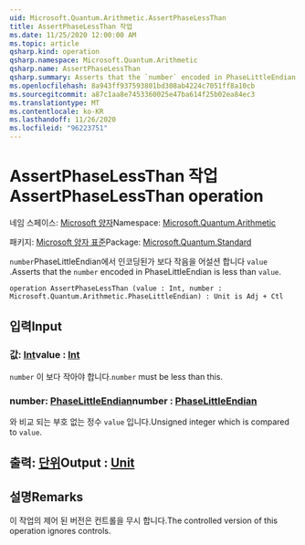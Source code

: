 ```yaml
---
uid: Microsoft.Quantum.Arithmetic.AssertPhaseLessThan
title: AssertPhaseLessThan 작업
ms.date: 11/25/2020 12:00:00 AM
ms.topic: article
qsharp.kind: operation
qsharp.namespace: Microsoft.Quantum.Arithmetic
qsharp.name: AssertPhaseLessThan
qsharp.summary: Asserts that the `number` encoded in PhaseLittleEndian is less than `value`.
ms.openlocfilehash: 8a943ff937593801bd308ab4224c7051ff8a10cb
ms.sourcegitcommit: a87c1aa8e7453360025e47ba614f25b02ea84ec3
ms.translationtype: MT
ms.contentlocale: ko-KR
ms.lasthandoff: 11/26/2020
ms.locfileid: "96223751"
---
```

# <a name="assertphaselessthan-operation"></a><span data-ttu-id="c2250-102">AssertPhaseLessThan 작업</span><span class="sxs-lookup"><span data-stu-id="c2250-102">AssertPhaseLessThan operation</span></span>

<span data-ttu-id="c2250-103">네임 스페이스: [Microsoft 양자](xref:Microsoft.Quantum.Arithmetic)</span><span class="sxs-lookup"><span data-stu-id="c2250-103">Namespace: [Microsoft.Quantum.Arithmetic](xref:Microsoft.Quantum.Arithmetic)</span></span>

<span data-ttu-id="c2250-104">패키지: [Microsoft 양자 표준](https://nuget.org/packages/Microsoft.Quantum.Standard)</span><span class="sxs-lookup"><span data-stu-id="c2250-104">Package: [Microsoft.Quantum.Standard](https://nuget.org/packages/Microsoft.Quantum.Standard)</span></span>


<span data-ttu-id="c2250-105">`number`PhaseLittleEndian에서 인코딩된가 보다 작음을 어설션 합니다 `value` .</span><span class="sxs-lookup"><span data-stu-id="c2250-105">Asserts that the `number` encoded in PhaseLittleEndian is less than `value`.</span></span>

```qsharp
operation AssertPhaseLessThan (value : Int, number : Microsoft.Quantum.Arithmetic.PhaseLittleEndian) : Unit is Adj + Ctl
```


## <a name="input"></a><span data-ttu-id="c2250-106">입력</span><span class="sxs-lookup"><span data-stu-id="c2250-106">Input</span></span>

### <a name="value--int"></a><span data-ttu-id="c2250-107">값: [Int](xref:microsoft.quantum.lang-ref.int)</span><span class="sxs-lookup"><span data-stu-id="c2250-107">value : [Int](xref:microsoft.quantum.lang-ref.int)</span></span>

<span data-ttu-id="c2250-108">`number` 이 보다 작아야 합니다.</span><span class="sxs-lookup"><span data-stu-id="c2250-108">`number` must be less than this.</span></span>


### <a name="number--phaselittleendian"></a><span data-ttu-id="c2250-109">number: [PhaseLittleEndian](xref:Microsoft.Quantum.Arithmetic.PhaseLittleEndian)</span><span class="sxs-lookup"><span data-stu-id="c2250-109">number : [PhaseLittleEndian](xref:Microsoft.Quantum.Arithmetic.PhaseLittleEndian)</span></span>

<span data-ttu-id="c2250-110">와 비교 되는 부호 없는 정수 `value` 입니다.</span><span class="sxs-lookup"><span data-stu-id="c2250-110">Unsigned integer which is compared to `value`.</span></span>



## <a name="output--unit"></a><span data-ttu-id="c2250-111">출력: [단위](xref:microsoft.quantum.lang-ref.unit)</span><span class="sxs-lookup"><span data-stu-id="c2250-111">Output : [Unit](xref:microsoft.quantum.lang-ref.unit)</span></span>



## <a name="remarks"></a><span data-ttu-id="c2250-112">설명</span><span class="sxs-lookup"><span data-stu-id="c2250-112">Remarks</span></span>

<span data-ttu-id="c2250-113">이 작업의 제어 된 버전은 컨트롤을 무시 합니다.</span><span class="sxs-lookup"><span data-stu-id="c2250-113">The controlled version of this operation ignores controls.</span></span>